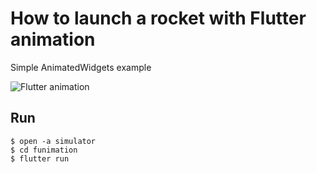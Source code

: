 # How to launch a rocket with Flutter animation

Simple AnimatedWidgets example

![Flutter animation](https://media.giphy.com/media/TFwQjNabr5t1M8P3t1/giphy.gif)

## Run
```
$ open -a simulator
$ cd funimation
$ flutter run
```


